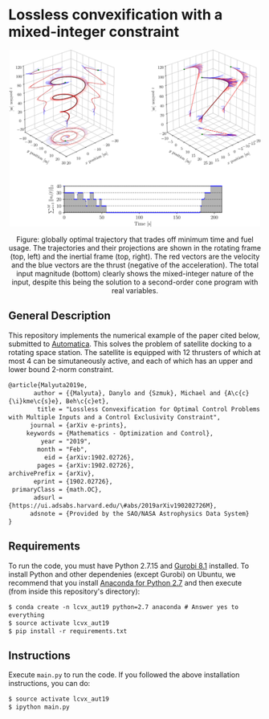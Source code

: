 # Lossless convexification with a mixed-integer constraint

<p align="center">
	<img width="500" src="/figures/readme_image.png?raw=true">
</p>
<p align="center" width="600">
Figure: globally optimal trajectory that trades off minimum time and fuel usage. The trajectories and their projections are shown in the rotating frame (top, left) and the inertial frame (top, right). The red vectors are the velocity and the blue vectors are the thrust (negative of the acceleration). The total input magnitude (bottom) clearly shows the mixed-integer nature of the input, despite this being the solution to a second-order cone program with real variables.
</p>

## General Description

This repository implements the numerical example of the paper cited below,
submitted to [Automatica](https://www.journals.elsevier.com/automatica/). This
solves the problem of satellite docking to a rotating space station. The
satellite is equipped with 12 thrusters of which at most 4 can be simutaneously
active, and each of which has an upper and lower bound 2-norm constraint.

``` 
@article{Malyuta2019e,
       author = {{Malyuta}, Danylo and {Szmuk}, Michael and {A\c{c}{\i}kme\c{s}e}, Beh\c{c}et},
        title = "Lossless Convexification for Optimal Control Problems with Multiple Inputs and a Control Exclusivity Constraint",
      journal = {arXiv e-prints},
     keywords = {Mathematics - Optimization and Control},
         year = "2019",
        month = "Feb",
          eid = {arXiv:1902.02726},
        pages = {arXiv:1902.02726},
archivePrefix = {arXiv},
       eprint = {1902.02726},
 primaryClass = {math.OC},
       adsurl = {https://ui.adsabs.harvard.edu/\#abs/2019arXiv190202726M},
      adsnote = {Provided by the SAO/NASA Astrophysics Data System}
}
```

## Requirements

To run the code, you must have Python 2.7.15 and [Gurobi
8.1](http://www.gurobi.com/downloads/download-center) installed. To install
Python and other dependenies (except Gurobi) on Ubuntu, we recommend that you
install [Anaconda for Python 2.7](https://www.anaconda.com/distribution/) and
then execute (from inside this repository's directory):

```
$ conda create -n lcvx_aut19 python=2.7 anaconda # Answer yes to everything
$ source activate lcvx_aut19
$ pip install -r requirements.txt
```

## Instructions

Execute ``main.py`` to run the code. If you followed the above installation
instructions, you can do:

```
$ source activate lcvx_aut19
$ ipython main.py
```

